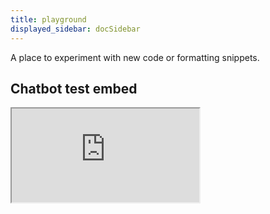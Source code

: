 ```yaml
---
title: playground
displayed_sidebar: docSidebar
---
```


A place to experiment with new code or formatting snippets.

## Chatbot test embed

<div style={{
  position: 'relative',
  width: '100%',
  height: 'calc(100vh - 100px)',  // Adjust the height as needed
  margin: 0,
  padding: 0,
  overflow: 'hidden',
}}>
  <iframe 
    style={{
      position: 'absolute',
      top: 0,
      left: 0,
      width: '100%',
      height: '100%',
      border: 'none',
    }}
    src="https://widget.botsonic.com/CDN/index.html?service-base-url=https%3A%2F%2Fapi-azure.botsonic.ai&token=122fc084-8514-4948-bf90-cc4de5f806ee&base-origin=https%3A%2F%2Fbot.writesonic.com&instance-name=Botsonic&standalone=true&page-url=https%3A%2F%2Fbot.writesonic.com%2Fbots%2Fc9213a7f-d714-4a74-bec7-a5a510e52c98%2Fintegrations"
  >
  </iframe>
</div>